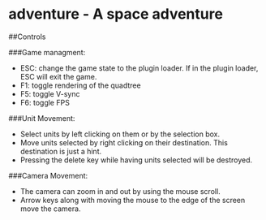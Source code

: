 adventure - A space adventure
=========

##Controls

###Game managment:
* ESC: change the game state to the plugin loader. If in the plugin loader, ESC will exit the game.
* F1: toggle rendering of the quadtree
* F5: toggle V-sync
* F6: toggle FPS

###Unit Movement:
* Select units by left clicking on them or by the selection box.
* Move units selected by right clicking on their destination. This destination is just a hint.
* Pressing the delete key while having units selected will be destroyed.

###Camera Movement:
* The camera can zoom in and out by using the mouse scroll.
* Arrow keys along with moving the mouse to the edge of the screen move the camera.

